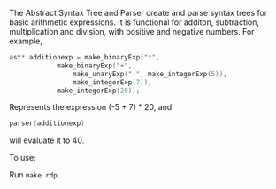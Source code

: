 The Abstract Syntax Tree and Parser create and parse syntax trees for basic arithmetic expressions. It is functional for additon, subtraction, multiplication and division, with positive and negative numbers. For example, 
```c
ast* additionexp = make_binaryExp("*", 
			make_binaryExp("+", 
				make_unaryExp("-", make_integerExp(5)), 
				make_integerExp(7)), 
			make_integerExp(20));
```
Represents the expression (-5 + 7) * 20, and 
```c
parser(additionexp)
```
will evaluate it to 40.

To use:

Run `make rdp`.